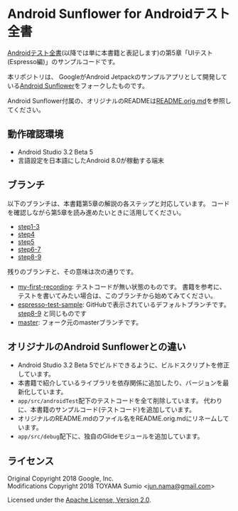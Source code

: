 # Android Sunflower for Androidテスト全書

[Androidテスト全書](https://peaks.cc/android_testing)(以降では単に本書籍と表記します)の第5章「UIテスト (Espresso編)」のサンプルコードです。

本リポジトリは、
GoogleがAndroid Jetpackのサンプルアプリとして開発している[Android Sunflower](https://github.com/googlesamples/android-sunflower)をフォークしたものです。

Android Sunflower付属の、オリジナルのREADMEは[README.orig.md](README.orig.md)を参照してください。


## 動作確認環境

- Android Studio 3.2 Beta 5
- 言語設定を日本語にしたAndroid 8.0が稼動する端末


## ブランチ

以下のブランチは、本書籍第5章の解説の各ステップと対応しています。
コードを確認しながら第5章を読み進めたいときに活用してください。

- [step1-3](https://github.com/peaks-cc/espresso-test-sample/tree/step1-3)
- [step4](https://github.com/peaks-cc/espresso-test-sample/tree/step4)
- [step5](https://github.com/peaks-cc/espresso-test-sample/tree/step5)
- [step6-7](https://github.com/peaks-cc/espresso-test-sample/tree/step6-7)
- [step8-9](https://github.com/peaks-cc/espresso-test-sample/tree/step8-9)

残りのブランチと、その意味は次の通りです。

- [my-first-recording](https://github.com/peaks-cc/espresso-test-sample/tree/my-first-recording): 
  テストコードが無い状態のものです。
  書籍を参考に、テストを書いてみたい場合は、このブランチから始めてみてください。
- [espresso-test-sample](https://github.com/peaks-cc/espresso-test-sample/tree/espresso-test-sample): 
  GitHubで表示されているデフォルトブランチです。
  [step8-9](https://github.com/peaks-cc/espresso-test-sample/tree/step8-9)
  と同じものです
- [master](https://github.com/peaks-cc/espresso-test-sample/tree/master): 
  フォーク元のmasterブランチです。

## オリジナルのAndroid Sunflowerとの違い

- Android Studio 3.2 Beta 5でビルドできるように、ビルドスクリプトを修正しています。
- 本書籍で紹介しているライブラリを依存関係に追加したり、バージョンを最新化しています。
- `app/src/androidTest`配下のテストコードを全て削除しています。
  代わりに、本書籍のサンプルコード(テストコード)を追加しています。
- オリジナルのREADME.mdのファイル名をREADME.orig.mdにリネームしています。
- `app/src/debug`配下に、独自のGlideモジュールを追加しています。

## ライセンス

Original Copyright 2018 Google, Inc.  
Modifications Copyright 2018 TOYAMA Sumio &lt;jun.nama@gmail.com&gt;  

Licensed under the
[Apache License, Version 2.0](http://www.apache.org/licenses/LICENSE-2.0).

